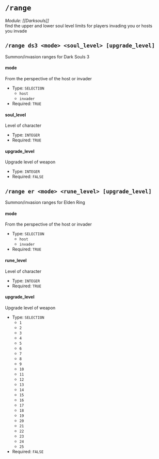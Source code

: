 # `/range`
*Module: [[Darksouls]]*<br>
find the upper and lower soul level limits for players invading you or hosts you invade
## `/range ds3 <mode> <soul_level> [upgrade_level]`
Summon/invasion ranges for Dark Souls 3
#### mode
From the perspective of the host or invader
- Type: `SELECTION`
  - `host`
  - `invader`
- Required: `TRUE`
#### soul_level
Level of character
- Type: `INTEGER`
- Required: `TRUE`
#### upgrade_level
Upgrade level of weapon
- Type: `INTEGER`
- Required: `FALSE`
## `/range er <mode> <rune_level> [upgrade_level]`
Summon/invasion ranges for Elden Ring
#### mode
From the perspective of the host or invader
- Type: `SELECTION`
  - `host`
  - `invader`
- Required: `TRUE`
#### rune_level
Level of character
- Type: `INTEGER`
- Required: `TRUE`
#### upgrade_level
Upgrade level of weapon
- Type: `SELECTION`
  - `1`
  - `2`
  - `3`
  - `4`
  - `5`
  - `6`
  - `7`
  - `8`
  - `9`
  - `10`
  - `11`
  - `12`
  - `13`
  - `14`
  - `15`
  - `16`
  - `17`
  - `18`
  - `19`
  - `20`
  - `21`
  - `22`
  - `23`
  - `24`
  - `25`
- Required: `FALSE`